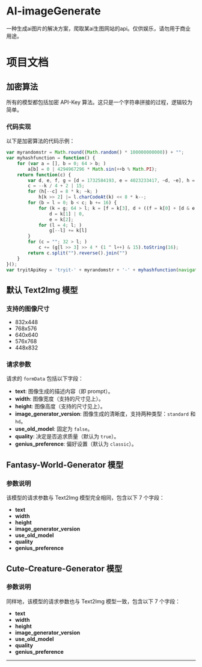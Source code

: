 # AI-imageGenerate
一种生成ai图片的解决方案，爬取某ai生图网站的api。仅供娱乐，请勿用于商业用途。

# 项目文档

## 加密算法

所有的模型都包括加密 API-Key 算法。这只是一个字符串拼接的过程，逻辑较为简单。

### 代码实现

以下是加密算法的代码示例：

```javascript
var myrandomstr = Math.round((Math.random() * 100000000000)) + "";
var myhashfunction = function() {
    for (var a = [], b = 0; 64 > b; )
        a[b] = 0 | 4294967296 * Math.sin(++b % Math.PI);
    return function(c) {
        var d, e, f, g = [d = 1732584193, e = 4023233417, ~d, ~e], h = [], l = unescape(encodeURI(c)) + "\u0080", k = l.length;
        c = --k / 4 + 2 | 15;
        for (h[--c] = 8 * k; ~k; )
            h[k >> 2] |= l.charCodeAt(k) << 8 * k--;
        for (b = l = 0; b < c; b += 16) {
            for (k = g; 64 > l; k = [f = k[3], d + ((f = k[0] + [d & e | ~d & f, f & d | ~f & e, d ^ e ^ f, e ^ (d | ~f)][k = l >> 4] + a[l] + ~~h[b | [l, 5 * l + 1, 3 * l + 5, 7 * l][k] & 15]) << (k = [7, 12, 17, 22, 5, 9, 14, 20, 4, 11, 16, 23, 6, 10, 15, 21][4 * k + l++ % 4]) | f >>> -k), d, e])
                d = k[1] | 0,
                e = k[2];
            for (l = 4; l; )
                g[--l] += k[l]
        }
        for (c = ""; 32 > l; )
            c += (g[l >> 3] >> 4 * (1 ^ l++) & 15).toString(16);
        return c.split("").reverse().join("")
    }
}();
var tryitApiKey = 'tryit-' + myrandomstr + '-' + myhashfunction(navigator.userAgent + myhashfunction(navigator.userAgent + myhashfunction(navigator.userAgent + myrandomstr + 'i_am_a_smelly_hacker_yes_i_am')));
```

## 默认 Text2Img 模型

### 支持的图像尺寸

- 832x448
- 768x576
- 640x640
- 576x768
- 448x832

### 请求参数

请求的 `formData` 包括以下字段：

- **text**: 图像生成的描述内容（即 prompt）。
- **width**: 图像宽度（支持的尺寸见上）。
- **height**: 图像高度（支持的尺寸见上）。
- **image_generator_version**: 图像生成的清晰度，支持两种类型：`standard` 和 `hd`。
- **use_old_model**: 固定为 `false`。
- **quality**: 决定是否追求质量（默认为 `true`）。
- **genius_preference**: 偏好设置（默认为 `classic`）。

## Fantasy-World-Generator 模型

### 参数说明

该模型的请求参数与 Text2Img 模型完全相同，包含以下 7 个字段：

- **text**
- **width**
- **height**
- **image_generator_version**
- **use_old_model**
- **quality**
- **genius_preference**

## Cute-Creature-Generator 模型

### 参数说明

同样地，该模型的请求参数也与 Text2Img 模型一致，包含以下 7 个字段：

- **text**
- **width**
- **height**
- **image_generator_version**
- **use_old_model**
- **quality**
- **genius_preference**

------


